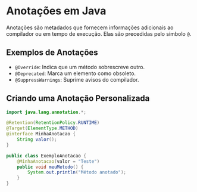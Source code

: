 # Anotações em Java

Anotações são metadados que fornecem informações adicionais ao compilador ou em tempo de execução. Elas são precedidas pelo símbolo `@`.

## Exemplos de Anotações

- `@Override`: Indica que um método sobrescreve outro.
- `@Deprecated`: Marca um elemento como obsoleto.
- `@SuppressWarnings`: Suprime avisos do compilador.

## Criando uma Anotação Personalizada

```java
import java.lang.annotation.*;

@Retention(RetentionPolicy.RUNTIME)
@Target(ElementType.METHOD)
@interface MinhaAnotacao {
    String valor();
}

public class ExemploAnotacao {
    @MinhaAnotacao(valor = "Teste")
    public void meuMetodo() {
        System.out.println("Método anotado");
    }
}
```
